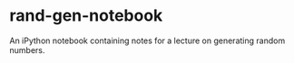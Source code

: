 rand-gen-notebook
=================

An iPython notebook containing notes for a lecture on generating random numbers.
